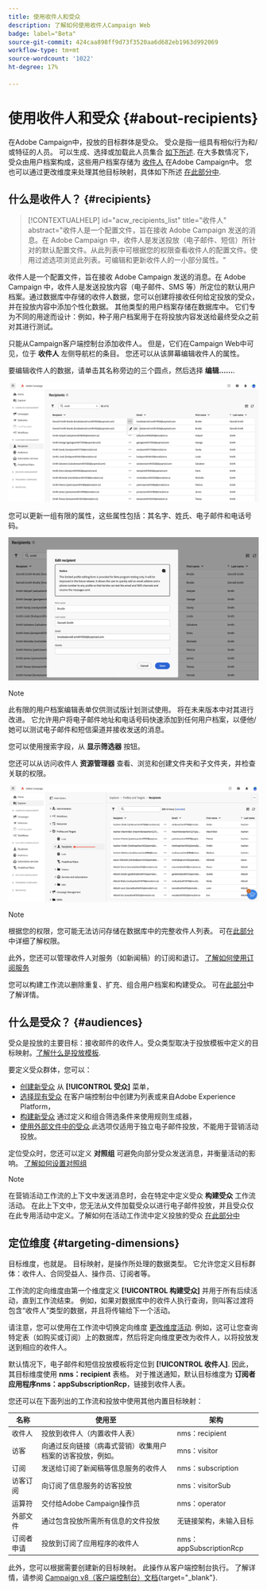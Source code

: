 ```yaml
---
title: 使用收件人和受众
description: 了解如何使用收件人Campaign Web
badge: label="Beta"
source-git-commit: 424caa898ff9d73f3520aa6d682eb1963d992069
workflow-type: tm+mt
source-wordcount: '1022'
ht-degree: 17%

---
```



# 使用收件人和受众 {#about-recipients}

在Adobe Campaign中，投放的目标群体是受众。 受众是指一组具有相似行为和/或特征的人员。 可以生成、选择或加载此人员集合 [如下所述](#audiences). 在大多数情况下，受众由用户档案构成，这些用户档案存储为 [收件人](#recipients) 在Adobe Campaign中。 您也可以通过更改维度来处理其他目标映射，具体如下所述 [在此部分中](#targeting-dimensions).

## 什么是收件人？ {#recipients}

>[!CONTEXTUALHELP]
>id="acw_recipients_list"
>title="收件人"
>abstract="收件人是一个配置文件，旨在接收 Adobe Campaign 发送的消息。在 Adobe Campaign 中，收件人是发送投放（电子邮件、短信）所针对的默认配置文件。从此列表中可根据您的权限查看收件人的配置文件。使用过滤选项浏览此列表。可编辑和更新收件人的一小部分属性。"

收件人是一个配置文件，旨在接收 Adobe Campaign 发送的消息。在 Adobe　Campaign 中，收件人是发送投放内容（电子邮件、SMS 等）所定位的默认用户档案。通过数据库中存储的收件人数据，您可以创建将接收任何给定投放的受众，并在投放内容中添加个性化数据。 其他类型的用户档案存储在数据库中。 它们专为不同的用途而设计：例如，种子用户档案用于在将投放内容发送给最终受众之前对其进行测试。

只能从Campaign客户端控制台添加收件人。 但是，它们在Campaign Web中可见，位于 **收件人** 左侧导航栏的条目。 您还可以从该屏幕编辑收件人的属性。

要编辑收件人的数据，请单击其名称旁边的三个圆点，然后选择 **编辑……**.

![编辑收件人配置文件](assets/recipient-edit.png)

您可以更新一组有限的属性，这些属性包括：其名字、姓氏、电子邮件和电话号码。

![更新收件人配置文件](assets/recipient-update.png)

>[!NOTE]
>
>此有限的用户档案编辑表单仅供测试版计划测试使用。 将在未来版本中对其进行改进。 它允许用户将电子邮件地址和电话号码快速添加到任何用户档案，以便他/她可以测试电子邮件和短信渠道并接收发送的消息。

您可以使用搜索字段，从 **显示筛选器** 按钮。

您还可以从访问收件人 **资源管理器** 查看、浏览和创建文件夹和子文件夹，并检查关联的权限。

![资源管理器视图中的收件人列表](assets/recipients-from-explorer.png)

>[!NOTE]
>
>根据您的权限，您可能无法访问存储在数据库中的完整收件人列表。 可在[此部分](../get-started/permissions.md)中详细了解权限。

此外，您还可以管理收件人对服务（如新闻稿）的订阅和退订。 [了解如何使用订阅服务](manage-services.md)

您可以构建工作流以删除重复、扩充、组合用户档案和构建受众。 可在[此部分](../workflows/gs-workflows.md)中了解详情。

## 什么是受众？ {#audiences}

受众是投放的主要目标：接收邮件的收件人。受众类型取决于投放模板中定义的目标映射。[了解什么是投放模板](../msg/delivery-template.md).

要定义受众群体，您可以：

* [创建新受众](create-audience.md) 从 **[!UICONTROL 受众]** 菜单，
* [选择现有受众](add-audience.md) 在客户端控制台中创建为列表或来自Adobe Experience Platform，
* [构建新受众](segment-builder.md) 通过定义和组合筛选条件来使用规则生成器，
* [使用外部文件中的受众](file-audience.md).此选项仅适用于独立电子邮件投放，不能用于营销活动投放。

定位受众时，您还可以定义 **对照组** 可避免向部分受众发送消息，并衡量活动的影响。 [了解如何设置对照组](control-group.md)

>[!NOTE]
>
>在营销活动工作流的上下文中发送消息时，会在特定中定义受众 **构建受众** 工作流活动。 在此上下文中，您无法从文件加载受众以进行电子邮件投放，并且受众仅在此专用活动中定义。了解如何在活动工作流中定义投放的受众 [在此部分中](../workflows/activities/build-audience.md)

## 定位维度 {#targeting-dimensions}

目标维度，也就是。 目标映射，是操作所处理的数据类型。 它允许您定义目标群体：收件人、合同受益人、操作员、订阅者等。

工作流的定向维度由第一个维度定义 **[!UICONTROL 构建受众]** 并用于所有后续活动，直到工作流结束。 例如，如果对数据库中的收件人执行查询，则叫客过渡将包含“收件人”类型的数据，并且将传输给下一个活动。

请注意，您可以使用在工作流中切换定向维度 [更改维度活动](../workflows/activities/change-dimension.md). 例如，这可让您查询特定表（如购买或订阅）上的数据库，然后将定向维度更改为收件人，以将投放发送到相应的收件人。

默认情况下，电子邮件和短信投放模板将定位到 **[!UICONTROL 收件人]**. 因此，其目标维度使用 **nms：recipient** 表格。 对于推送通知，默认目标维度为 **订阅者应用程序nms：appSubscriptionRcp**，链接到收件人表。

您还可以在下面列出的工作流和投放中使用其他内置目标映射：

| 名称 | 使用至 | 架构 |
|---|---|---|
| 收件人 | 投放到收件人（内置收件人表） | nms：recipient |
| 访客 | 向通过反向链接（病毒式营销）收集用户档案的访客投放，例如。 | mns：visitor |
| 订阅 | 发送给订阅了新闻稿等信息服务的收件人 | nms：subscription |
| 访客订阅 | 向订阅了信息服务的访客投放 | nms：visitorSub |
| 运算符 | 交付给Adobe Campaign操作员 | nms：operator |
| 外部文件 | 通过包含投放所需所有信息的文件投放 | 无链接架构，未输入目标 |
| 订阅者申请 | 投放到订阅了应用程序的收件人 | nms：appSubscriptionRcp |

此外，您可以根据需要创建新的目标映射。 此操作从客户端控制台执行。 了解详情，请参阅 [Campaign v8（客户端控制台）文档](https://experienceleague.adobe.com/docs/campaign/campaign-v8/audience/add-profiles/target-mappings.html#new-mapping){target="_blank"}.
